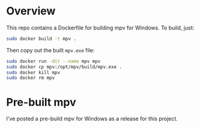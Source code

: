 # Overview
This repo contains a Dockerfile for building mpv for Windows. To build, just:

```bash
sudo docker build -t mpv .
```

Then copy out the built `mpv.exe` file:

```bash
sudo docker run -dit --name mpv mpv
sudo docker cp mpv:/opt/mpv/build/mpv.exe .
sudo docker kill mpv
sudo docker rm mpv
```
# Pre-built mpv
I've posted a pre-build mpv for Windows as a release for this project.
